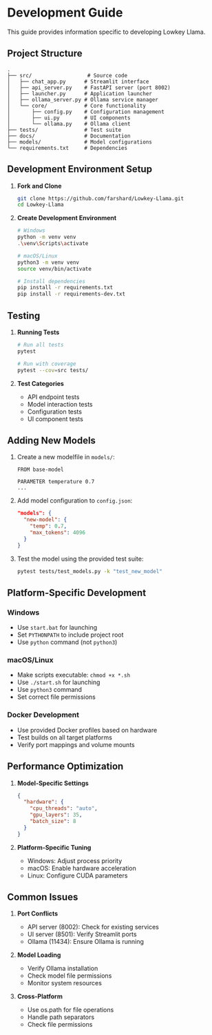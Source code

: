 # Development Guide

This guide provides information specific to developing Lowkey Llama.

## Project Structure

```
.
├── src/                  # Source code
│   ├── chat_app.py      # Streamlit interface
│   ├── api_server.py    # FastAPI server (port 8002)
│   ├── launcher.py      # Application launcher
│   ├── ollama_server.py # Ollama service manager
│   └── core/            # Core functionality
│       ├── config.py    # Configuration management
│       ├── ui.py        # UI components
│       └── ollama.py    # Ollama client
├── tests/               # Test suite
├── docs/                # Documentation
├── models/              # Model configurations
└── requirements.txt     # Dependencies
```

## Development Environment Setup

1. **Fork and Clone**
   ```bash
   git clone https://github.com/farshard/Lowkey-Llama.git
   cd Lowkey-Llama
   ```

2. **Create Development Environment**
   ```bash
   # Windows
   python -m venv venv
   .\venv\Scripts\activate
   
   # macOS/Linux
   python3 -m venv venv
   source venv/bin/activate
   
   # Install dependencies
   pip install -r requirements.txt
   pip install -r requirements-dev.txt
   ```

## Testing

1. **Running Tests**
   ```bash
   # Run all tests
   pytest
   
   # Run with coverage
   pytest --cov=src tests/
   ```

2. **Test Categories**
   - API endpoint tests
   - Model interaction tests
   - Configuration tests
   - UI component tests

## Adding New Models

1. Create a new modelfile in `models/`:
   ```
   FROM base-model
   
   PARAMETER temperature 0.7
   ...
   ```

2. Add model configuration to `config.json`:
   ```json
   "models": {
     "new-model": {
       "temp": 0.7,
       "max_tokens": 4096
     }
   }
   ```

3. Test the model using the provided test suite:
   ```bash
   pytest tests/test_models.py -k "test_new_model"
   ```

## Platform-Specific Development

### Windows
- Use `start.bat` for launching
- Set `PYTHONPATH` to include project root
- Use `python` command (not `python3`)

### macOS/Linux
- Make scripts executable: `chmod +x *.sh`
- Use `./start.sh` for launching
- Use `python3` command
- Set correct file permissions

### Docker Development
- Use provided Docker profiles based on hardware
- Test builds on all target platforms
- Verify port mappings and volume mounts

## Performance Optimization

1. **Model-Specific Settings**
   ```json
   {
     "hardware": {
       "cpu_threads": "auto",
       "gpu_layers": 35,
       "batch_size": 8
     }
   }
   ```

2. **Platform-Specific Tuning**
   - Windows: Adjust process priority
   - macOS: Enable hardware acceleration
   - Linux: Configure CUDA parameters

## Common Issues

1. **Port Conflicts**
   - API server (8002): Check for existing services
   - UI server (8501): Verify Streamlit ports
   - Ollama (11434): Ensure Ollama is running

2. **Model Loading**
   - Verify Ollama installation
   - Check model file permissions
   - Monitor system resources

3. **Cross-Platform**
   - Use os.path for file operations
   - Handle path separators
   - Check file permissions 